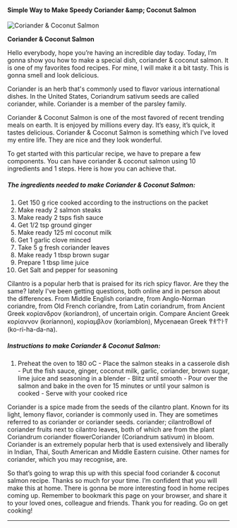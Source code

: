             

#### Simple Way to Make Speedy Coriander &amp;amp; Coconut Salmon

![Coriander &amp; Coconut Salmon](https://img-global.cpcdn.com/recipes/bfe596ff625a861b/751x532cq70/coriander-coconut-salmon-recipe-main-photo.jpg)

**Coriander &amp; Coconut Salmon**

Hello everybody, hope you’re having an incredible day today. Today, I’m gonna show you how to make a special dish, coriander & coconut salmon. It is one of my favorites food recipes. For mine, I will make it a bit tasty. This is gonna smell and look delicious.

Coriander is an herb that's commonly used to flavor various international dishes. In the United States, Coriandrum sativum seeds are called coriander, while. Coriander is a member of the parsley family.

Coriander & Coconut Salmon is one of the most favored of recent trending meals on earth. It is enjoyed by millions every day. It’s easy, it’s quick, it tastes delicious. Coriander & Coconut Salmon is something which I’ve loved my entire life. They are nice and they look wonderful.

To get started with this particular recipe, we have to prepare a few components. You can have coriander & coconut salmon using 10 ingredients and 1 steps. Here is how you can achieve that.

##### The ingredients needed to make Coriander & Coconut Salmon:

1.  Get 150 g rice cooked according to the instructions on the packet
2.  Make ready 2 salmon steaks
3.  Make ready 2 tsps fish sauce
4.  Get 1/2 tsp ground ginger
5.  Make ready 125 ml coconut milk
6.  Get 1 garlic clove minced
7.  Take 5 g fresh coriander leaves
8.  Make ready 1 tbsp brown sugar
9.  Prepare 1 tbsp lime juice
10.  Get Salt and pepper for seasoning

Cilantro is a popular herb that is praised for its rich spicy flavor. Are they the same? lately I've been getting questions, both online and in person about the differences. From Middle English coriandre, from Anglo-Norman coriandre, from Old French corïandre, from Latin coriandrum, from Ancient Greek κορίανδρον (koríandron), of uncertain origin. Compare Ancient Greek κορίαννον (koríannon), κορίαμβλον (koríamblon), Mycenaean Greek 𐀒𐀪𐁀𐀅𐀙 (ko-ri-ha-da-na).

##### Instructions to make Coriander & Coconut Salmon:

1.  Preheat the oven to 180 oC - Place the salmon steaks in a casserole dish - Put the fish sauce, ginger, coconut milk, garlic, coriander, brown sugar, lime juice and seasoning in a blender - Blitz until smooth - Pour over the salmon and bake in the oven for 15 minutes or until your salmon is cooked - Serve with your cooked rice

Coriander is a spice made from the seeds of the cilantro plant. Known for its light, lemony flavor, coriander is commonly used in. They are sometimes referred to as coriander or coriander seeds. coriander; cilantroBowl of coriander fruits next to cilantro leaves, both of which are from the plant Coriandrum coriander flowerCoriander (Coriandrum sativum) in bloom. Coriander is an extremely popular herb that is used extensively and liberally in Indian, Thai, South American and Middle Eastern cuisine. Other names for coriander, which you may recognise, are.

So that’s going to wrap this up with this special food coriander & coconut salmon recipe. Thanks so much for your time. I’m confident that you will make this at home. There is gonna be more interesting food in home recipes coming up. Remember to bookmark this page on your browser, and share it to your loved ones, colleague and friends. Thank you for reading. Go on get cooking!

* * *